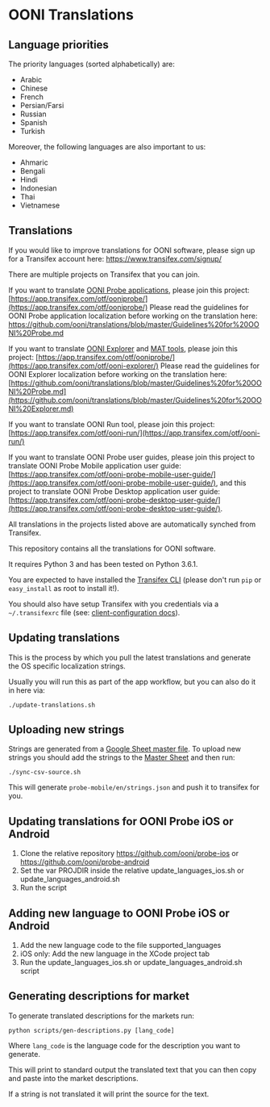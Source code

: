 # OONI Translations

## Language priorities

The priority languages (sorted alphabetically) are:

* Arabic
* Chinese
* French
* Persian/Farsi
* Russian
* Spanish
* Turkish

Moreover, the following languages are also important to us:

* Ahmaric
* Bengali
* Hindi
* Indonesian
* Thai
* Vietnamese

## Translations

If you would like to improve translations for OONI software, please sign up for a Transifex account here: https://www.transifex.com/signup/

There are multiple projects on Transifex that you can join.

If you want to translate [OONI Probe applications](https://ooni.org/install/), please join this project: [https://app.transifex.com/otf/ooniprobe/](https://app.transifex.com/otf/ooniprobe/)
Please read the guidelines for OONI Probe application localization before working on the translation here: https://github.com/ooni/translations/blob/master/Guidelines%20for%20OONI%20Probe.md 

If you want to translate [OONI Explorer](https://explorer.ooni.org/) and [MAT tools](https://explorer.ooni.org/chart/mat?test_name=web_connectivity&axis_x=measurement_start_day&since=2023-06-06&until=2023-07-06&time_grain=day), please join this project: [https://app.transifex.com/otf/ooniprobe/](https://app.transifex.com/otf/ooni-explorer/)
Please read the guidelines for OONI Explorer localization before working on the translation here: [https://github.com/ooni/translations/blob/master/Guidelines%20for%20OONI%20Probe.md](https://github.com/ooni/translations/blob/master/Guidelines%20for%20OONI%20Explorer.md)

If you want to translate OONI Run tool, please join this project: [https://app.transifex.com/otf/ooni-run/](https://app.transifex.com/otf/ooni-run/)

If you want to translate OONI Probe user guides, please join this project to translate OONI Probe Mobile application user guide: [https://app.transifex.com/otf/ooni-probe-mobile-user-guide/](https://app.transifex.com/otf/ooni-probe-mobile-user-guide/), and this project to translate OONI Probe Desktop application user guide: [https://app.transifex.com/otf/ooni-probe-desktop-user-guide/](https://app.transifex.com/otf/ooni-probe-desktop-user-guide/).

All translations in the projects listed above are automatically synched from Transifex.

This repository contains all the translations for OONI software.

It requires Python 3 and has been tested on Python 3.6.1.

You are expected to have installed the [Transifex
CLI](https://docs.transifex.com/client/installing-the-client) (please don't run
`pip` or `easy_install` as root to install it!).

You should also have setup Transifex with you credentials via a
`~/.transifexrc` file (see: [client-configuration
docs](https://docs.transifex.com/client/client-configuration#~/-transifexrc)).


## Updating translations

This is the process by which you pull the latest translations and generate the
OS specific localization strings.

Usually you will run this as part of the app workflow, but you can also do it
in here via:

```
./update-translations.sh
```

## Uploading new strings

Strings are generated from a [Google Sheet master file](https://docs.google.com/spreadsheets/d/1GPkr_OyNhXJRTXnseyNbo2P4Du-i_W9kJdqjZG4HVkM/edit). To upload new strings you should
add the strings to the [Master Sheet](https://docs.google.com/spreadsheets/d/1GPkr_OyNhXJRTXnseyNbo2P4Du-i_W9kJdqjZG4HVkM/edit)  and then run:

```
./sync-csv-source.sh
```

This will generate `probe-mobile/en/strings.json` and push it to transifex for
you.

## Updating translations for OONI Probe iOS or Android

1) Clone the relative repository https://github.com/ooni/probe-ios or https://github.com/ooni/probe-android
2) Set the var PROJDIR inside the relative update_languages_ios.sh or update_languages_android.sh
3) Run the script


## Adding new language to OONI Probe iOS or Android

1) Add the new language code to the file supported_languages
2) iOS only: Add the new language in the XCode project tab
3) Run the update_languages_ios.sh or update_languages_android.sh script

## Generating descriptions for market

To generate translated descriptions for the markets run:

```
python scripts/gen-descriptions.py [lang_code]
```

Where `lang_code` is the language code for the description you want to
generate.

This will print to standard output the translated text that you can then copy
and paste into the market descriptions.

If a string is not translated it will print the source for the text.
